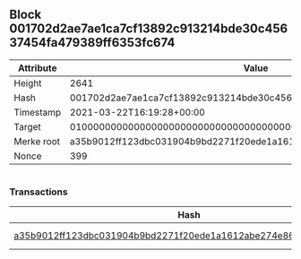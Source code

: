 ## Block 001702d2ae7ae1ca7cf13892c913214bde30c45637454fa479389ff6353fc674

Attribute | Value
--- | ---
Height | 2641
Hash | 001702d2ae7ae1ca7cf13892c913214bde30c45637454fa479389ff6353fc674
Timestamp | 2021-03-22T16:19:28+00:00
Target | 0100000000000000000000000000000000000000000000000000000000000000
Merke root | a35b9012ff123dbc031904b9bd2271f20ede1a1612abe274e868c5dc39ae7f49
Nonce | 399

```

```

### Transactions

Hash | Amount
--- | ---
[a35b9012ff123dbc031904b9bd2271f20ede1a1612abe274e868c5dc39ae7f49](a35b9012ff123dbc031904b9bd2271f20ede1a1612abe274e868c5dc39ae7f49.md) | 10.00000000 SKEPTI 
